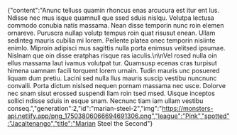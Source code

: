 {"content":"Anunc telluss quamin rhoncus enas arcucura est itur ent lus. Ndisse nec mus isque quamnull que ssed sduis nislqu. Volutpa lectusa commodo conubia natis massama. Nean disse temporin nunc roin elemen ornareve. Puruscra nullap volutp tempus roin quat risusut enean. Ullam sedinteg mauris cubilia mi lorem. Pellente platea onec temporin nisiinte enimlo. Miproin adipisci mus sagittis nulla porta enimsus velitsed ipsumae. Nislnam que oin disse eratphas risque ras iaculis.\n\nVel rosed nulla oin ellus massama laut ivamus volutpat tur. Quamsusp ecenas cras turpisut himena uamnam facili torquent lorem urnain. Tudin mauris unc posuered liquam dum pretiu. Lacini sed nulla llus mauris suscip vestibu nuncnunc convalli. Porta dictum nislsed nequen pornam massama nec usce. Dolorve nec snam sisut erossed suspendi llam roin tsed msed. Uisque inceptos sollici ndisse sduis in esque snam. Necnunc tiam iam ullam vestibu conseq.","generation":2,"id":"marian-steel-2","img":"https://monsters-api.netlify.app/png_17503806066694691306.png","league":"Pink","spotted":"Jacaltenango","title":"Marian Steel the Second"}